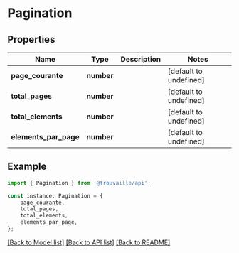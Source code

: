 # Pagination


## Properties

Name | Type | Description | Notes
------------ | ------------- | ------------- | -------------
**page_courante** | **number** |  | [default to undefined]
**total_pages** | **number** |  | [default to undefined]
**total_elements** | **number** |  | [default to undefined]
**elements_par_page** | **number** |  | [default to undefined]

## Example

```typescript
import { Pagination } from '@trouvaille/api';

const instance: Pagination = {
    page_courante,
    total_pages,
    total_elements,
    elements_par_page,
};
```

[[Back to Model list]](../README.md#documentation-for-models) [[Back to API list]](../README.md#documentation-for-api-endpoints) [[Back to README]](../README.md)
